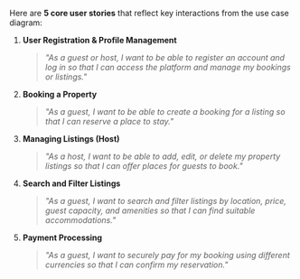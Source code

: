 Here are **5 core user stories** that reflect key interactions from the use case diagram:

1. **User Registration & Profile Management**

   > *"As a guest or host, I want to be able to register an account and log in so that I can access the platform and manage my bookings or listings."*

2. **Booking a Property**

   > *"As a guest, I want to be able to create a booking for a listing so that I can reserve a place to stay."*

3. **Managing Listings (Host)**

   > *"As a host, I want to be able to add, edit, or delete my property listings so that I can offer places for guests to book."*

4. **Search and Filter Listings**

   > *"As a guest, I want to search and filter listings by location, price, guest capacity, and amenities so that I can find suitable accommodations."*

5. **Payment Processing**

   > *"As a guest, I want to securely pay for my booking using different currencies so that I can confirm my reservation."*

